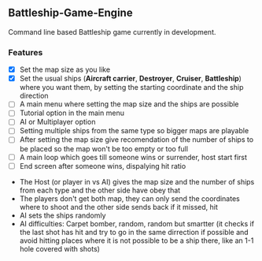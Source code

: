 <h2>Battleship-Game-Engine</h2>

Command line based Battleship game currently in development.

<h3>Features</h3>

  - [x] Set the map size as you like
  - [x] Set the usual ships (**Aircraft carrier**, **Destroyer**, **Cruiser**, **Battleship**) where you want them, by setting the starting coordinate and the ship direction
  - [ ] A main menu where setting the map size and the ships are possible
  - [ ] Tutorial option in the main menu
  - [ ] AI or Multiplayer option
  - [ ] Setting multiple ships from the same type so bigger maps are playable
  - [ ] After setting the map size give recomendation of the number of ships to be placed so the map won't be too empty or too full
  - [ ] A main loop which goes till someone wins or surrender, host start first
  - [ ] End screen after someone wins, dispalying hit ratio
  
  - The Host (or player in vs AI) gives the map size and the number of ships from each type and the other side have obey that
  - The players don't get both map, they can only send the coordinates where to shoot and the other side sends back if it missed, hit
  - AI sets the ships randomly
  - AI difficulties: Carpet bomber, random, random but smartter (it checks if the last shot has hit and try to go in the same dirrection if possible and avoid hitting places where it is not possible to be a ship there, like an 1-1 hole covered with shots)
  
